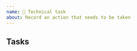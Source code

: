 ```yaml
---
name: 🔨 Technical task
about: Record an action that needs to be taken
---
```


<!-- A clear and concise description of what needs to be done. -->

## Tasks

<!--
- [ ] Do something
- [ ] Do another thing
  - [ ] And something else
-->

<!--
## Related

- Blocked by #123; blocks #456.
- Related to #789.
-->
